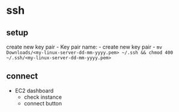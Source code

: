 # ssh
## setup
create new key pair
    - Key pair name: <my-linux-server-dd-mm-yyyy>
    - create new key pair
    - ```mv Downloads/<my-linux-server-dd-mm-yyyy.pem> ~/.ssh && chmod 400 ~/.ssh/<my-linux-server-dd-mm-yyyy.pem> ```
    
## connect
- EC2 dashboard
    - check instance
    - connect button
